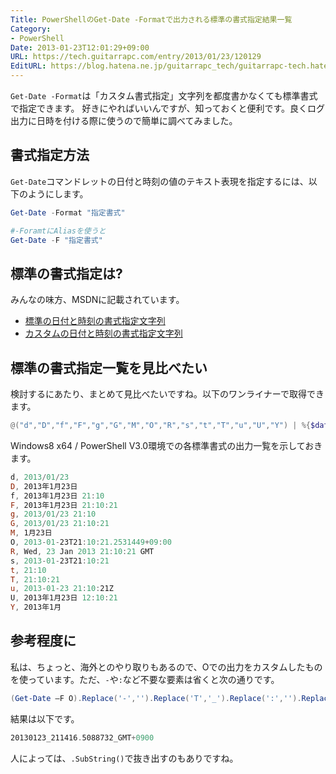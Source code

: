 ```yaml
---
Title: PowerShellのGet-Date -Formatで出力される標準の書式指定結果一覧
Category:
- PowerShell
Date: 2013-01-23T12:01:29+09:00
URL: https://tech.guitarrapc.com/entry/2013/01/23/120129
EditURL: https://blog.hatena.ne.jp/guitarrapc_tech/guitarrapc-tech.hatenablog.com/atom/entry/6802418398340376898
---
```


<!--
Date: 2013-01-23T12:01:29+09:00
URL: https://tech.guitarrapc.com/entry/2013/01/23/120129
-->

`Get-Date -Format`は「カスタム書式指定」文字列を都度書かなくても標準書式で指定できます。
好きにやればいいんですが、知っておくと便利です。良くログ出力に日時を付ける際に使うので簡単に調べてみました。

## 書式指定方法

`Get-Date`コマンドレットの日付と時刻の値のテキスト表現を指定するには、以下のようにします。

```ps1
Get-Date -Format "指定書式"

#-ForamtにAliasを使うと
Get-Date -F "指定書式"
```

## 標準の書式指定は?

みんなの味方、MSDNに記載されています。

* [標準の日付と時刻の書式指定文字列](http://msdn.microsoft.com/ja-jp/library/vstudio/az4se3k1.aspx)
* [カスタムの日付と時刻の書式指定文字列](http://msdn.microsoft.com/ja-jp/library/vstudio/8kb3ddd4.aspx)

## 標準の書式指定一覧を見比べたい

検討するにあたり、まとめて見比べたいですね。以下のワンライナーで取得できます。

```ps1
@("d","D","f","F","g","G","M","O","R","s","t","T","u","U","Y") | %{$date=Get-Date -F $_ ;"$_, $date"}
```

Windows8 x64 / PowerShell V3.0環境での各標準書式の出力一覧を示しておきます。

```ps1
d, 2013/01/23
D, 2013年1月23日
f, 2013年1月23日 21:10
F, 2013年1月23日 21:10:21
g, 2013/01/23 21:10
G, 2013/01/23 21:10:21
M, 1月23日
O, 2013-01-23T21:10:21.2531449+09:00
R, Wed, 23 Jan 2013 21:10:21 GMT
s, 2013-01-23T21:10:21
t, 21:10
T, 21:10:21
u, 2013-01-23 21:10:21Z
U, 2013年1月23日 12:10:21
Y, 2013年1月
```


## 参考程度に

私は、ちょっと、海外とのやり取りもあるので、Oでの出力をカスタムしたものを使っています。ただ、`-`や`:`など不要な要素は省くと次の通りです。

```ps1
(Get-Date –F O).Replace('-','').Replace('T','_').Replace(':','').Replace(’+','_GMT+')
```

結果は以下です。

```ps1
20130123_211416.5088732_GMT+0900
```

人によっては、`.SubString()`で抜き出すのもありですね。
